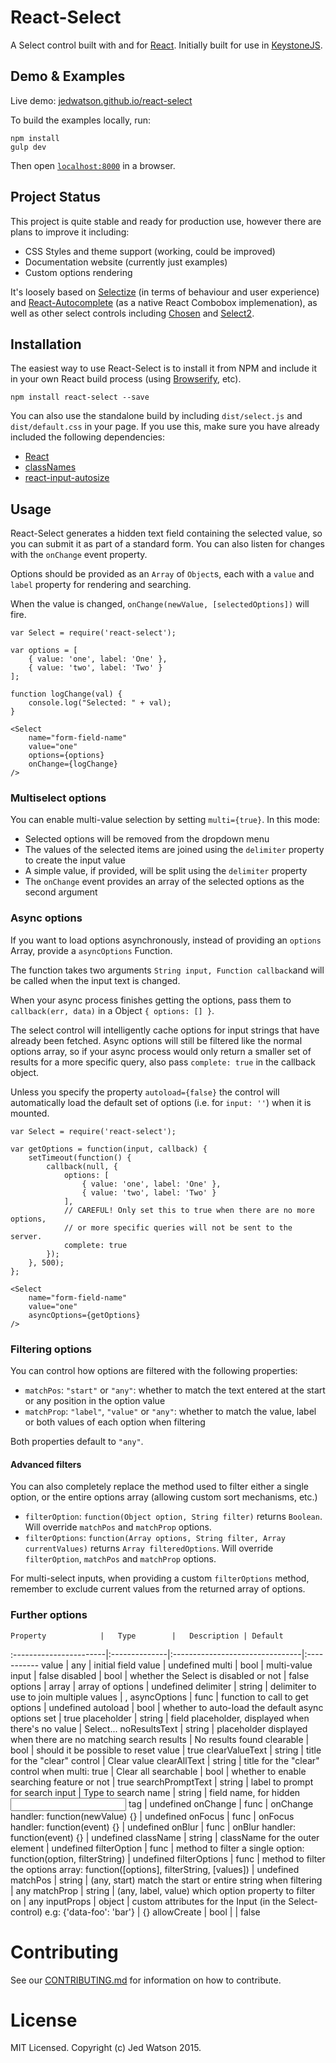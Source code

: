 React-Select
============

A Select control built with and for [React](http://facebook.github.io/react/index.html). Initially built for use in [KeystoneJS](http://www.keystonejs.com).


## Demo & Examples

Live demo: [jedwatson.github.io/react-select](http://jedwatson.github.io/react-select/)

To build the examples locally, run:

```
npm install
gulp dev
```

Then open [`localhost:8000`](http://localhost:8000) in a browser.


## Project Status

This project is quite stable and ready for production use, however there are plans to improve it including:

- CSS Styles and theme support (working, could be improved)
- Documentation website (currently just examples)
- Custom options rendering

It's loosely based on [Selectize](http://brianreavis.github.io/selectize.js/) (in terms of behaviour and user experience) and [React-Autocomplete](https://github.com/rackt/react-autocomplete) (as a native React Combobox implemenation), as well as other select controls including [Chosen](http://harvesthq.github.io/chosen/) and [Select2](http://ivaynberg.github.io/select2/).


## Installation

The easiest way to use React-Select is to install it from NPM and include it in your own React build process (using [Browserify](http://browserify.org), etc).

```
npm install react-select --save
```

You can also use the standalone build by including `dist/select.js` and `dist/default.css` in your page. If you use this, make sure you have already included the following dependencies: 

* [React](http://facebook.github.io/react/)
* [classNames](http://jedwatson.github.io/classnames/)
* [react-input-autosize](https://github.com/JedWatson/react-input-autosize)


## Usage

React-Select generates a hidden text field containing the selected value, so you can submit it as part of a standard form. You can also listen for changes with the `onChange` event property.

Options should be provided as an `Array` of `Object`s, each with a `value` and `label` property for rendering and searching.

When the value is changed, `onChange(newValue, [selectedOptions])` will fire.

```
var Select = require('react-select');

var options = [
	{ value: 'one', label: 'One' },
	{ value: 'two', label: 'Two' }
];

function logChange(val) {
	console.log("Selected: " + val);
}

<Select
	name="form-field-name"
	value="one"
	options={options}
	onChange={logChange}
/>
```

### Multiselect options

You can enable multi-value selection by setting `multi={true}`. In this mode:

* Selected options will be removed from the dropdown menu
* The values of the selected items are joined using the `delimiter` property to create the input value
* A simple value, if provided, will be split using the `delimiter` property
* The `onChange` event provides an array of the selected options as the second argument

### Async options

If you want to load options asynchronously, instead of providing an `options` Array, provide a `asyncOptions` Function.

The function takes two arguments `String input, Function callback`and will be called when the input text is changed.

When your async process finishes getting the options, pass them to `callback(err, data)` in a Object `{ options: [] }`.

The select control will intelligently cache options for input strings that have already been fetched. Async options will still be filtered like the normal options array, so if your async process would only return a smaller set of results for a more specific query, also pass `complete: true` in the callback object.

Unless you specify the property `autoload={false}` the control will automatically load the default set of options (i.e. for `input: ''`) when it is mounted.

```
var Select = require('react-select');

var getOptions = function(input, callback) {
	setTimeout(function() {
		callback(null, {
			options: [
				{ value: 'one', label: 'One' },
				{ value: 'two', label: 'Two' }
			],
			// CAREFUL! Only set this to true when there are no more options,
			// or more specific queries will not be sent to the server.
			complete: true
		});
	}, 500);
};

<Select
	name="form-field-name"
	value="one"
	asyncOptions={getOptions}
/>
```

### Filtering options

You can control how options are filtered with the following properties:

* `matchPos`: `"start"` or `"any"`: whether to match the text entered at the start or any position in the option value
* `matchProp`: `"label"`, `"value"` or `"any"`: whether to match the value, label or both values of each option when filtering

Both properties default to `"any"`.

#### Advanced filters

You can also completely replace the method used to filter either a single option, or the entire options array (allowing custom sort mechanisms, etc.)

* `filterOption`: `function(Object option, String filter)` returns `Boolean`. Will override `matchPos` and `matchProp` options.
* `filterOptions`: `function(Array options, String filter, Array currentValues)` returns `Array filteredOptions`. Will override `filterOption`, `matchPos` and `matchProp` options.

For multi-select inputs, when providing a custom `filterOptions` method, remember to exclude current values from the returned array of options.

### Further options


	Property			|	Type		|	Description | Default
:-----------------------|:--------------|:--------------------------------|:-----------
	value 				|	any			|	 initial field value |  undefined
	multi 				|	bool		|	 multi-value input |  false
	disabled 			|	bool		|	 whether the Select is disabled or not |  false
	options 			|	array		|	 array of options |  undefined
	delimiter 			|	string		|	 delimiter to use to join multiple values |  ,
	asyncOptions 		|	func		|	 function to call to get options |  undefined
	autoload 			|	bool		|	 whether to auto-load the default async options set |  true
	placeholder 		|	string		|	 field placeholder, displayed when there's no value |  Select...
	noResultsText 		|	string		|	 placeholder displayed when there are no matching search results |  No results found
	clearable 			|	bool		|	 should it be possible to reset value |  true
	clearValueText 		|	string		|	 title for the "clear" control |  Clear value
	clearAllText 		|	string		|	 title for the "clear" control when multi: true |  Clear all
	searchable 			|	bool		|	 whether to enable searching feature or not |  true
	searchPromptText 	|	string		|	 label to prompt for search input |  Type to search
	name 				|	string		|	 field name, for hidden <input /> tag |  undefined
	onChange 			|	func		|	 onChange handler: function(newValue) {} |  undefined
	onFocus 			|	func		|	 onFocus handler: function(event) {} |  undefined
	onBlur 				|	func		|	 onBlur handler: function(event) {} |  undefined
	className 			|	string		|	 className for the outer element |  undefined
	filterOption 		|	func		|	 method to filter a single option: function(option, filterString) |  undefined
	filterOptions 		|	func		|	 method to filter the options array: function([options], filterString, [values]) |  undefined
	matchPos 			|	string		|	 (any, start) match the start or entire string when filtering |  any
	matchProp 			|	string		|	 (any, label, value) which option property to filter on |  any
	inputProps 			|	object		|	 custom attributes for the Input (in the Select-control) e.g: {'data-foo': 'bar'} |  {}
  allowCreate     | bool    | |  false


# Contributing

See our [CONTRIBUTING.md](https://github.com/JedWatson/react-select/blob/master/CONTRIBUTING.md) for information on how to contribute.


# License

MIT Licensed. Copyright (c) Jed Watson 2015.
